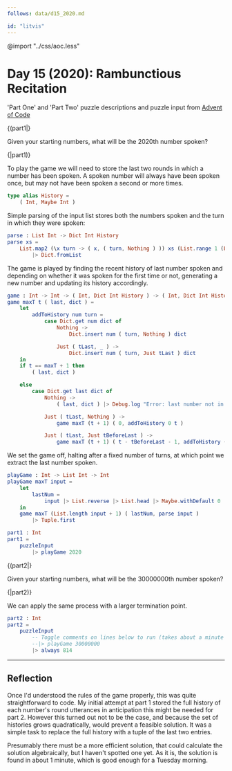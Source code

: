 ```yaml
---
follows: data/d15_2020.md

id: "litvis"
---
```


@import "../css/aoc.less"

# Day 15 (2020): Rambunctious Recitation

'Part One' and 'Part Two' puzzle descriptions and puzzle input from [Advent of Code](https://adventofcode.com/2020/day/15)

{(part1|}

Given your starting numbers, what will be the 2020th number spoken?

{|part1)}

To play the game we will need to store the last two rounds in which a number has been spoken. A spoken number will always have been spoken once, but may not have been spoken a second or more times.

```elm {l}
type alias History =
    ( Int, Maybe Int )
```

Simple parsing of the input list stores both the numbers spoken and the turn in which they were spoken:

```elm {l}
parse : List Int -> Dict Int History
parse xs =
    List.map2 (\x turn -> ( x, ( turn, Nothing ) )) xs (List.range 1 (List.length xs))
        |> Dict.fromList
```

The game is played by finding the recent history of last number spoken and depending on whether it was spoken for the first time or not, generating a new number and updating its history accordingly.

```elm {l}
game : Int -> Int -> ( Int, Dict Int History ) -> ( Int, Dict Int History )
game maxT t ( last, dict ) =
    let
        addToHistory num turn =
            case Dict.get num dict of
                Nothing ->
                    Dict.insert num ( turn, Nothing ) dict

                Just ( tLast, _ ) ->
                    Dict.insert num ( turn, Just tLast ) dict
    in
    if t == maxT + 1 then
        ( last, dict )

    else
        case Dict.get last dict of
            Nothing ->
                ( last, dict ) |> Debug.log "Error: last number not in history"

            Just ( tLast, Nothing ) ->
                game maxT (t + 1) ( 0, addToHistory 0 t )

            Just ( tLast, Just tBeforeLast ) ->
                game maxT (t + 1) ( t - tBeforeLast - 1, addToHistory (t - tBeforeLast - 1) t )
```

We set the game off, halting after a fixed number of turns, at which point we extract the last number spoken.

```elm {l}
playGame : Int -> List Int -> Int
playGame maxT input =
    let
        lastNum =
            input |> List.reverse |> List.head |> Maybe.withDefault 0
    in
    game maxT (List.length input + 1) ( lastNum, parse input )
        |> Tuple.first
```

```elm {l r}
part1 : Int
part1 =
    puzzleInput
        |> playGame 2020
```

{(part2|}

Given your starting numbers, what will be the 30000000th number spoken?

{|part2)}

We can apply the same process with a larger termination point.

```elm {l r}
part2 : Int
part2 =
    puzzleInput
        -- Toggle comments on lines below to run (takes about a minute to compute).
        --|> playGame 30000000
        |> always 814
```

---

## Reflection

Once I'd understood the rules of the game properly, this was quite straightforward to code. My initial attempt at part 1 stored the full history of each number's round utterances in anticipation this might be needed for part 2. However this turned out not to be the case, and because the set of histories grows quadratically, would prevent a feasible solution. It was a simple task to replace the full history with a tuple of the last two entries.

Presumably there must be a more efficient solution, that could calculate the solution algebraically, but I haven't spotted one yet. As it is, the solution is found in about 1 minute, which is good enough for a Tuesday morning.
